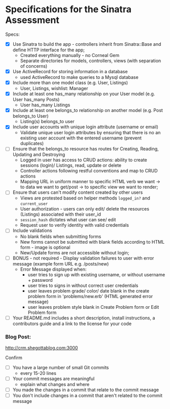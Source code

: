 # Specifications for the Sinatra Assessment

Specs:
- [x] Use Sinatra to build the app - controllers inherit from Sinatra::Base and define HTTP interface for the app;
  - Created everything manually - no Corneal Gem
  - Separate directories for models, controllers, views (with separation of concerns)
- [x] Use ActiveRecord for storing information in a database
  - used ActiveRecord to make queries to a Mysql database
- [x] Include more than one model class (e.g. User, Listings)
  - User, Listings, wishlist: Manager
- [X] Include at least one has_many relationship on your User model (e.g. User has_many Posts)
  - User has_many Listings
- [x] Include at least one belongs_to relationship on another model (e.g. Post belongs_to User)
  - Listing(s) belongs_to user
- [x] Include user accounts with unique login attribute (username or email)
  - Validate unique user login attributes by ensuring that there is no an existing user account with the entered username (prevent duplicates)
- [ ] Ensure that the belongs_to resource has routes for Creating, Reading, Updating and Destroying
  - Logged in user has access to CRUD actions: ability to create sessions (login)/ Listings, read, update or delete 
  - Controller actions following restful conventions and map to CRUD actions
  - Mapping URL in uniform manner to specific HTML verb we want -> to data we want to get/post -> to specific view we want to render;
- [ ] Ensure that users can't modify content created by other users
  - Views are protested based on helper methods `logged_in?` and `current_user`
  - User authorization - users can only edit/ delete the resources (Listings) associated with their user_id
  - `session_hash` dictates what user can see/ edit
  - Request user to verify identity with valid credentials
- [ ] Include validations
  - No blank fields when submitting forms
  - New forms cannot be submitted with blank fields according to HTML form - image is optional
  - New/Update forms are not accessible without login;
- [ ] BONUS - not required - Display validation failures to user with error message (example form URL e.g. /posts/new)
  - Error Message displayed when:
    - user tries to sign up with existing username, or without username + password
    - user tries to signs in without correct user credentials
    - user leaves problem grade/ color/ date blank in the create problem form in 'problems/new.erb' (HTML generated error message)
    - user leaves problem style blank in Create Problem form or Edit Problem form
- [ ] Your README.md includes a short description, install instructions, a contributors guide and a link to the license for your code

### Blog Post:
http://crm.shegottablog.com:3000

Confirm
- [ ] You have a large number of small Git commits
  - every 15-20 lines
- [ ] Your commit messages are meaningful
  - explain what changes and where
- [ ] You made the changes in a commit that relate to the commit message
- [ ] You don't include changes in a commit that aren't related to the commit message
